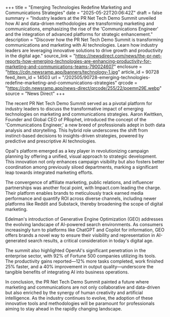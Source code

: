+++
title = "Emerging Technologies Redefine Marketing and Communications Strategies"
date = "2025-05-22T20:06:42Z"
draft = false
summary = "Industry leaders at the PR Net Tech Demo Summit unveiled how AI and data-driven methodologies are transforming marketing and communications, emphasizing the rise of the 'Communications Engineer' and the integration of advanced platforms for strategic enhancement."
description = "Discover how the PR Net Tech Demo Summit is transforming communications and marketing with AI technologies. Learn how industry leaders are leveraging innovative solutions to drive growth and productivity in the digital age."
source_link = "https://newsdirect.com/news/the-pr-net-reports-how-emerging-technologies-are-enhancing-productivity-for-marketing-and-communications-teams-790024607"
enclosure = "https://cdn.newsramp.app/banners/technology-1.jpg"
article_id = 90728
feed_item_id = 14503
url = "/202505/90728-emerging-technologies-redefine-marketing-and-communications-strategies"
qrcode = "https://cdn.newsramp.app/news-direct/qrcode/255/22/poemn29E.webp"
source = "News Direct"
+++

<p>The recent PR Net Tech Demo Summit served as a pivotal platform for industry leaders to discuss the transformative impact of emerging technologies on marketing and communications strategies. Aaron Kwittken, Founder and Global CEO of PRophet, introduced the concept of the 'Communications Engineer,' a new breed of professionals adept in both data analysis and storytelling. This hybrid role underscores the shift from instinct-based decisions to insights-driven strategies, powered by predictive and prescriptive AI technologies.</p><p>Opal's platform emerged as a key player in revolutionizing campaign planning by offering a unified, visual approach to strategic development. This innovation not only enhances campaign visibility but also fosters better coordination among previously siloed departments, marking a significant leap towards integrated marketing efforts.</p><p>The convergence of affiliate marketing, public relations, and influencer partnerships was another focal point, with Impact.com leading the charge. Their platform enables brands to meticulously track earned media performance and quantify ROI across diverse channels, including newer platforms like Reddit and Substack, thereby broadening the scope of digital marketing.</p><p>Edelman's introduction of Generative Engine Optimization (GEO) addresses the evolving landscape of AI-powered search environments. As consumers increasingly turn to platforms like ChatGPT and Copilot for information, GEO offers brands a novel way to ensure their visibility and representation in AI-generated search results, a critical consideration in today's digital age.</p><p>The summit also highlighted OpenAI's significant penetration in the enterprise sector, with 92% of Fortune 500 companies utilizing its tools. The productivity gains reported—12% more tasks completed, work finished 25% faster, and a 40% improvement in output quality—underscore the tangible benefits of integrating AI into business operations.</p><p>In conclusion, the PR Net Tech Demo Summit painted a future where marketing and communications are not only collaborative and data-driven but also enriched by the synergy of human creativity and artificial intelligence. As the industry continues to evolve, the adoption of these innovative tools and methodologies will be paramount for professionals aiming to stay ahead in the rapidly changing landscape.</p>